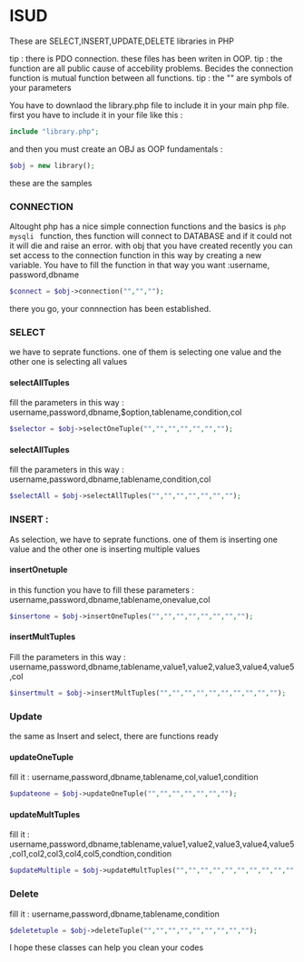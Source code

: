 # ISUD
These are SELECT,INSERT,UPDATE,DELETE libraries in PHP


tip : there is PDO  connection. these files has been writen in OOP.
tip : the function are all public cause of accebility problems. Becides the connection function is mutual function between all functions.
tip : the "" are symbols of your parameters

You have to downlaod the library.php file to include it in your main php file.
first you have to include it in your file like this :
```php
include "library.php";
```
and then you must create an OBJ as OOP fundamentals :
```php
$obj = new library();
```

these are the samples

### CONNECTION
Altought php has a nice simple connection functions and the basics is ```php mysqli ``` function, thes function will connect to DATABASE and if it could not it will die and raise an error. with obj that you have created recently you can set access to the connection function in this way by creating a new variable.
You have to fill the function in that way you want :username, password,dbname


```php
$connect = $obj->connection("","","");

```
there you go, your connnection has been established.

### SELECT
we have to seprate functions. one of them is selecting one value and the other one is selecting all values

#### selectAllTuples

fill the parameters in this way : username,password,dbname,$option,tablename,condition,col
```php
$selector = $obj->selectOneTuple("","","","","","","");
```
#### selectAllTuples
fill the parameters in this way : username,password,dbname,tablename,condition,col

```php
$selectAll = $obj->selectAllTuples("","","","","","","");
```

### INSERT :

As selection, we have to seprate functions. one of them is inserting one value and the other one is inserting multiple values

#### insertOnetuple
in this function you have to fill these parameters : username,password,dbname,tablename,onevalue,col
```php
$insertone = $obj->insertOneTuples("","","","","","","","");
```
#### insertMultTuples
Fill the parameters in this way : username,password,dbname,tablename,value1,value2,value3,value4,value5,col

```php
$insertmult = $obj->insertMultTuples("","","","","","","","","","");
```

### Update

the same as Insert and select, there are functions ready 

#### updateOneTuple

fill it : username,password,dbname,tablename,col,value1,condition
```php
$updateone = $obj->updateOneTuple("","","","","","","");

```
#### updateMultTuples

fill it : username,password,dbname,tablename,value1,value2,value3,value4,value5,col1,col2,col3,col4,col5,condtion,condition
```php
$updateMultiple = $obj->updateMultTuples("","","","","","","","","","","","","","","","");
```

### Delete

fill it : username,password,dbname,tablename,condition
```php
$deletetuple = $obj->deleteTuple("","","","","","","","","");
```


I hope these classes can help you clean your codes












